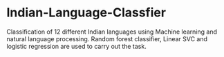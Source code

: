# Indian-Language-Classfier
Classification of 12 different Indian languages using Machine learning and natural language processing. Random forest classifier, Linear SVC and logistic regression are used to carry out the task.
